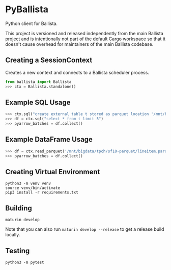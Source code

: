 <!---
  Licensed to the Apache Software Foundation (ASF) under one
  or more contributor license agreements.  See the NOTICE file
  distributed with this work for additional information
  regarding copyright ownership.  The ASF licenses this file
  to you under the Apache License, Version 2.0 (the
  "License"); you may not use this file except in compliance
  with the License.  You may obtain a copy of the License at

    http://www.apache.org/licenses/LICENSE-2.0

  Unless required by applicable law or agreed to in writing,
  software distributed under the License is distributed on an
  "AS IS" BASIS, WITHOUT WARRANTIES OR CONDITIONS OF ANY
  KIND, either express or implied.  See the License for the
  specific language governing permissions and limitations
  under the License.
-->

# PyBallista

Python client for Ballista.

This project is versioned and released independently from the main Ballista project and is intentionally not
part of the default Cargo workspace so that it doesn't cause overhead for maintainers of the main Ballista codebase.

## Creating a SessionContext

Creates a new context and connects to a Ballista scheduler process.

```python
from ballista import Ballista
>>> ctx = Ballista.standalone()
```

## Example SQL Usage

```python
>>> ctx.sql("create external table t stored as parquet location '/mnt/bigdata/tpch/sf10-parquet/lineitem.parquet'")
>>> df = ctx.sql("select * from t limit 5")
>>> pyarrow_batches = df.collect()
```

## Example DataFrame Usage

```python
>>> df = ctx.read_parquet('/mnt/bigdata/tpch/sf10-parquet/lineitem.parquet').limit(5)
>>> pyarrow_batches = df.collect()
```

## Creating Virtual Environment

```shell
python3 -m venv venv
source venv/bin/activate
pip3 install -r requirements.txt
```

## Building

```shell
maturin develop
```

Note that you can also run `maturin develop --release` to get a release build locally.

## Testing

```shell
python3 -m pytest
```
